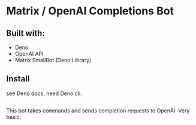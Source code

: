 # Matrix / OpenAI Completions Bot

## Built with:
- Deno
- OpenAI API
- Matrix SmallBot (Deno Library)

## Install

see Deno docs, need Deno cli.

##

This bot takes commands and sends completion requests to OpenAI. Very basic.